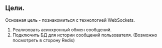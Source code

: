 ## Цели.
Основная цель - познакомиться с технологией WebSockets.
1. Реализовать асинхронный обмен сообщений.
2. Подключить БД для истории сообщений пользователя. (Возможно посмотреть в сторону Redis)
